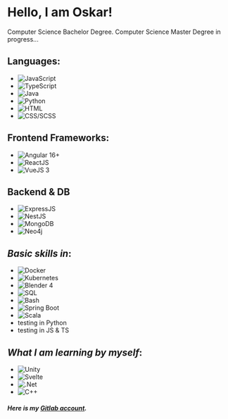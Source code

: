 
# Hello, I am Oskar! 

Computer Science Bachelor Degree. Computer Science Master Degree in progress...

## Languages:
- ![JavaScript](https://img.shields.io/badge/-JavaScript-000?&logo=JavaScript)
- ![TypeScript](https://img.shields.io/badge/-TypeScript-000?&logo=TypeScript)
- ![Java](https://img.shields.io/badge/-Java-000?&logo=oracle)
- ![Python](https://img.shields.io/badge/-Python-000?&logo=Python)
- ![HTML](https://img.shields.io/badge/-HTML-000?&logo=html5)
- ![CSS/SCSS](https://img.shields.io/badge/-CSS/SCSS-000?&logo=css3)

## Frontend Frameworks:
- ![Angular 16+](https://img.shields.io/badge/-Angular16+-000?&logo=angular)
- ![ReactJS](https://img.shields.io/badge/-ReactJS-000?&logo=react)
- ![VueJS 3](https://img.shields.io/badge/-VueJS_v3-000?&logo=vuedotjs)

## Backend & DB
- ![ExpressJS](https://img.shields.io/badge/-ExpressJS-000?&logo=express)
- ![NestJS](https://img.shields.io/badge/-NestJS-000?&logo=nestjs)
- ![MongoDB](https://img.shields.io/badge/-MongoDB-000?&logo=mongodb)
- ![Neo4j](https://img.shields.io/badge/-Neo4j-000?&logo=neo4j)

## _Basic skills in_:
- ![Docker](https://img.shields.io/badge/-Docker-000?&logo=docker)
- ![Kubernetes](https://img.shields.io/badge/-Kubernetes-000?&logo=kubernetes)
- ![Blender 4](https://img.shields.io/badge/-Blender_4-000?&logo=blender)
- ![SQL](https://img.shields.io/badge/-MSQL-000?&logo=mysql)
- ![Bash](https://img.shields.io/badge/-Bash-000?&logo=gnubash)
- ![Spring Boot](https://img.shields.io/badge/-Spring_Boot-000?&logo=springboot)
- ![Scala](https://img.shields.io/badge/-Scala-000?&logo=scala)
- testing in Python
- testing in JS & TS

## _What I am learning **by myself**_:
- ![Unity](https://img.shields.io/badge/-Unity-000?&logo=unity)
- ![Svelte](https://img.shields.io/badge/-Svelte-000?&logo=svelte)
- ![.Net](https://img.shields.io/badge/-.Net-000?&logo=dotnet)
- ![C++](https://img.shields.io/badge/-C++-000?&logo=cplusplus)



##### Here is my **[Gitlab account](https://gitlab.com/olewna)**.
<!---
olewna/olewna is a ✨ special ✨ repository because its `README.md` (this file) appears on your GitHub profile.
You can click the Preview link to take a look at your changes.
--->
